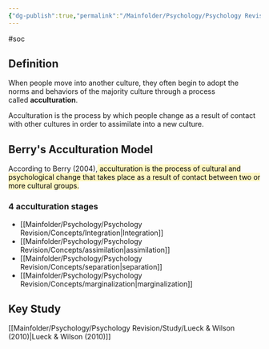 ```yaml
---
{"dg-publish":true,"permalink":"/Mainfolder/Psychology/Psychology Revision/Topics/Acculturation/"}
---
```


#soc
## Definition
When people move into another culture, they often begin to adopt the norms and behaviors of the majority culture through a process called **acculturation**.

Acculturation is the process by which people change as a result of contact with other cultures in order to assimilate into a new culture.
## Berry's Acculturation Model
According to Berry (2004),<mark style="background: #FFF3A3A6;"> acculturation is the process of cultural and psychological change that takes place as a result of contact between two or more cultural groups.</mark> 
### 4 acculturation stages 
- [[Mainfolder/Psychology/Psychology Revision/Concepts/Integration\|Integration]] 
- [[Mainfolder/Psychology/Psychology Revision/Concepts/assimilation\|assimilation]] 
- [[Mainfolder/Psychology/Psychology Revision/Concepts/separation\|separation]] 
- [[Mainfolder/Psychology/Psychology Revision/Concepts/marginalization\|marginalization]] 

## Key Study
[[Mainfolder/Psychology/Psychology Revision/Study/Lueck & Wilson (2010)\|Lueck & Wilson (2010)]] 